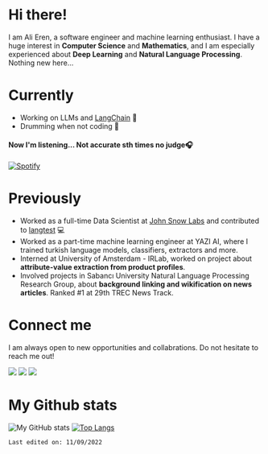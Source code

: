 # Hi there!

I am Ali Eren, a software engineer and machine learning enthusiast. I have a huge interest in **Computer Science** and **Mathematics**, and I am especially experienced about **Deep Learning** and **Natural Language Processing**.
Nothing new here...

# Currently
- Working on LLMs and [LangChain](https://github.com/langchain-ai/langchain) 🚀
- Drumming when not coding 🥁

<h4> Now I'm listening... Not accurate sth times no judge🎧</h4>

[![Spotify](https://alierenak.vercel.app/api/spotify)](https://open.spotify.com/user/yz9zu2gfaof8416uj8uhs5xlp)

# Previously
- Worked as a full-time Data Scientist at [John Snow Labs](http://github.com/johnSnowLabs/) and contributed to [langtest](http://github.com/johnSnowLabs/langtest) 💻
- Worked as a part-time machine learning engineer at YAZI AI, where I trained turkish language models, classifiers, extractors and more.
- Interned at University of Amsterdam - IRLab, worked on project about **attribute-value extraction from product profiles**.
- Involved projects in Sabancı University Natural Language Processing Research Group, about **background linking and wikification on news articles**. Ranked #1 at 29th TREC News Track.

# Connect me
I am always open to new opportunities and collabrations. Do not hesitate to reach me out!

<a target="_blank" href="https://www.linkedin.com/in/alierenak/"><img src="https://img.shields.io/badge/-LinkedIn-0077B5?style=for-the-badge&logo=Linkedin&logoColor=white"></img></a>
<a target="_blank" href = "mailto: akali@sabanciuniv.edu"><img src="https://img.shields.io/badge/-Gmail-D14836?style=for-the-badge&logo=Gmail&logoColor=white"></img></a>
<a target="_blank" href="https://twitter.com/alierenak0"><img src="https://img.shields.io/badge/-Twitter-1DA1F2?style=for-the-badge&logo=Twitter&logoColor=white"></img></a>
  
# My Github stats
![My GitHub stats](https://github-readme-stats.vercel.app/api?username=alierenak&hide=issues&show_icons=true&theme=gotham)
[![Top Langs](https://github-readme-stats.vercel.app/api/top-langs/?username=alierenak&layout=compact&theme=gotham)](https://github.com/alierenak/github-readme-stats)

```Last edited on: 11/09/2022```
